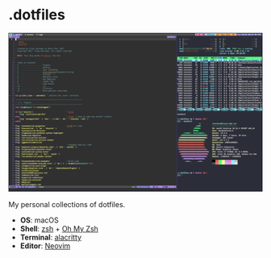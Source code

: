 # .dotfiles

![](assets/setup.png)

My personal collections of dotfiles.

- **OS**: macOS
- **Shell**: [zsh](https://www.zsh.org/) + [Oh My Zsh](https://ohmyz.sh/)
- **Terminal**: [alacritty](https://github.com/alacritty/alacritty)
- **Editor**: [Neovim](https://neovim.io/)
